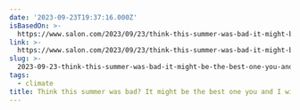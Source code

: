 ```yaml
---
date: '2023-09-23T19:37:16.000Z'
isBasedOn: >-
  https://www.salon.com/2023/09/23/think-this-summer-was-bad-it-might-be-the-best-one-you-and-i-will-ever-see/
link: >-
  https://www.salon.com/2023/09/23/think-this-summer-was-bad-it-might-be-the-best-one-you-and-i-will-ever-see/
slug: >-
  2023-09-23-think-this-summer-was-bad-it-might-be-the-best-one-you-and-i-will-ever-see
tags:
  - climate
title: Think this summer was bad? It might be the best one you and I will ever see
---
```



